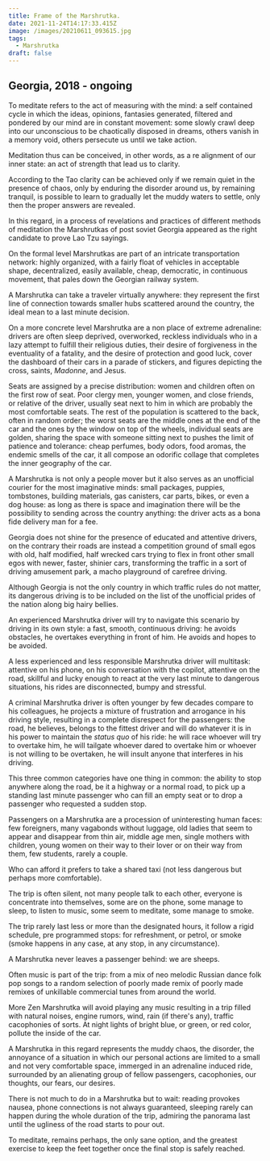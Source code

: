 ```yaml
---
title: Frame of the Marshrutka.
date: 2021-11-24T14:17:33.415Z
image: /images/20210611_093615.jpg
tags:
  - Marshrutka
draft: false
---
```

## Georgia, 2018 - ongoing

To meditate refers to the act of measuring with the mind: a self contained cycle in which the ideas, opinions, fantasies generated, filtered and pondered by our mind are in constant movement: some slowly crawl deep into our unconscious to be chaotically disposed in dreams, others vanish in a memory void, others persecute us until we take action.

Meditation thus can be conceived, in other words, as a re alignment of our inner state: an act of strength that lead us to clarity.

According to the Tao clarity can be achieved only if we remain quiet in the presence of chaos, only by enduring the disorder around us, by remaining tranquil, is possible to learn to gradually let the muddy waters to settle, only then the proper answers are revealed.

In this regard, in a process of revelations and practices of different methods of meditation the Marshrutkas of post soviet Georgia appeared as the right candidate to prove Lao Tzu sayings.

On the formal level Marshrutkas are part of an intricate transportation network: highly organized, with a fairly float of vehicles in acceptable shape, decentralized, easily available, cheap, democratic, in continuous movement, that pales down the Georgian railway system.

A Marshrutka can take a traveler virtually anywhere: they represent the first line of connection towards smaller hubs scattered around the country, the ideal mean to a last minute decision.

On a more concrete level Marshrutka are a non place of extreme adrenaline: drivers are often sleep deprived, overworked, reckless individuals who in a lazy attempt to fulfill their religious duties, their desire of forgiveness in the eventuality of a fatality, and the desire of protection and good luck, cover the dashboard of their cars in a parade of stickers, and figures depicting the cross, saints, *Madonne*, and Jesus.

Seats are assigned by a precise distribution: women and children often on the first row of seat. Poor clergy men, younger women, and close friends, or relative of the driver, usually seat next to him in which are probably the most comfortable seats. The rest of the population is scattered to the back, often in random order; the worst seats are the middle ones at the end of the car and the ones by the window on top of the wheels, individual seats are golden, sharing the space with someone sitting next to pushes the limit of patience and tolerance: cheap perfumes, body odors, food aromas, the endemic smells of the car, it all compose an odorific collage that completes the inner geography of the car.

A Marshrutka is not only a people mover but it also serves as an unofficial courier for the most imaginative minds: small packages, puppies, tombstones, building materials, gas canisters, car parts, bikes, or even a dog house: as long as there is space and imagination there will be the possibility to sending across the country anything: the driver acts as a bona fide delivery man for a fee.

Georgia does not shine for the presence of educated and attentive drivers, on the contrary their roads are instead a competition ground of small egos with old, half modified, half wrecked cars trying to flex in front other small egos with newer, faster, shinier cars, transforming the traffic in a sort of driving amusement park, a macho playground of carefree driving.

Although Georgia is not the only country in which traffic rules do not matter, its dangerous driving is to be included on the list of the unofficial prides of the nation along big hairy bellies.

An experienced Marshrutka driver will try to navigate this scenario by driving in its own style: a fast, smooth, continuous driving: he avoids obstacles, he overtakes everything in front of him. He avoids and hopes to be avoided.

A less experienced and less responsible Marshrutka driver will multitask: attentive on his phone, on his conversation with the copilot, attentive on the road, skillful and lucky enough to react at the very last minute to dangerous situations, his rides are disconnected, bumpy and stressful.

A criminal Marshrutka driver is often younger by few decades compare to his colleagues, he projects a mixture of frustration and arrogance in his driving style, resulting in a complete disrespect for the passengers: the road, he believes, belongs to the fittest driver and will do whatever it is in his power to maintain the *status quo* of his ride: he will race whoever will try to overtake him, he will tailgate whoever dared to overtake him or whoever is not willing to be overtaken, he will insult anyone that interferes in his driving.

This three common categories have one thing in common: the ability to stop anywhere along the road, be it a highway or a normal road, to pick up a standing last minute passenger who can fill an empty seat or to drop a passenger who requested a sudden stop.

Passengers on a Marshrutka are a procession of uninteresting human faces: few foreigners, many vagabonds without luggage, old ladies that seem to appear and disappear from thin air, middle age men, single mothers with children, young women on their way to their lover or on their way from them, few students, rarely a couple.

Who can afford it prefers to take a shared taxi (not less dangerous but perhaps more comfortable).

The trip is often silent, not many people talk  to each other, everyone is concentrate into themselves, some are on the phone, some manage to sleep, to listen to music, some seem to meditate, some manage to smoke. 

The trip rarely last less or more than the designated hours, it follow a rigid schedule, pre programmed stops: for refreshment, or petrol, or smoke (smoke happens in any case, at any stop, in any circumstance).

A Marshrutka never leaves a passenger behind: we are sheeps.

Often music is part of the trip: from a mix of neo melodic Russian dance folk pop songs to a random selection of poorly made remix of poorly made remixes of unkillable commercial tunes from around the world.

More Zen Marshrutka will avoid playing any music resulting in a trip filled with natural noises, engine rumors, wind, rain (if there's any), traffic cacophonies of sorts.  At night lights of bright blue, or green, or red color, pollute the inside of the car.

A Marshrutka in this regard represents the muddy chaos, the disorder, the annoyance of a situation in which our personal actions are limited to a small and not very comfortable space, immerged in an adrenaline induced ride, surrounded by an alienating group of fellow passengers, cacophonies, our thoughts, our fears, our desires.

There is not much to do in a Marshrutka but to wait: reading provokes nausea, phone connections is not always guaranteed, sleeping rarely can happen during the whole duration of the trip, admiring the panorama last until the ugliness of the road starts to pour out.

To meditate, remains perhaps, the only sane option, and the greatest exercise to keep the feet together once the final stop is safely reached.